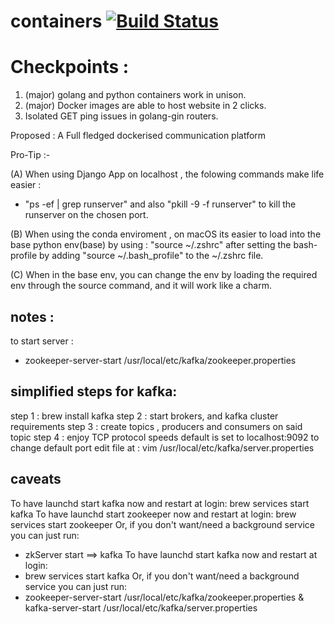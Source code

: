 # containers [![Build Status](https://travis-ci.org/CleverParty/containers.svg?branch=master)](https://travis-ci.org/CleverParty/containers)

# Checkpoints :

1) (major) golang and python containers work in unison.
2) (major) Docker images are able to host website in 2 clicks.
3) Isolated GET ping issues in golang-gin routers.

Proposed : A Full fledged dockerised communication platform

Pro-Tip :-

(A) When using Django App on localhost , the folowing  commands make life easier :
 -  "ps -ef | grep runserver" and also  "pkill -9 -f runserver" to kill the runserver on the chosen port.

(B) When using the conda enviroment , on macOS its easier to load into the base python env(base) by using : "source ~/.zshrc" after setting the bash-profile by adding "source ~/.bash_profile" to the ~/.zshrc file.

(C) When in the base env, you can change the env by loading the required env through the source command,  and it will work like a charm.

## notes : 

to start server : 
- zookeeper-server-start /usr/local/etc/kafka/zookeeper.properties

## simplified steps for kafka:
step 1 : brew install kafka
step 2 : start brokers, and kafka cluster requirements
step 3 : create topics , producers and consumers on said topic
step 4 : enjoy TCP protocol speeds
default is set to localhost:9092 to change default port edit file at : vim /usr/local/etc/kafka/server.properties

## caveats
To have launchd start kafka now and restart at login:
brew services start kafka
To have launchd start zookeeper now and restart at login:
  brew services start zookeeper
 Or, if you don't want/need a background service you can just run:
  - zkServer start
 ==> kafka
 To have launchd start kafka now and restart at login:
  - brew services start kafka
 Or, if you don't want/need a background service you can just run:
  - zookeeper-server-start /usr/local/etc/kafka/zookeeper.properties & kafka-server-start /usr/local/etc/kafka/server.properties